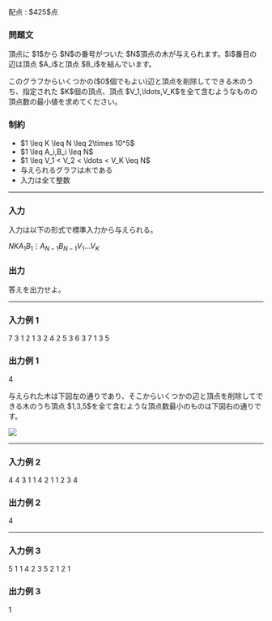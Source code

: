 
<div>

<span>

<span>

<p>
配点 : $425$点
</p>

<div>

<section>

### **問題文**

<p>
頂点に $1$から $N$の番号がついた $N$頂点の木が与えられます。$i$番目の辺は頂点 $A_i$と頂点 $B_i$を結んでいます。
</p>

<p>
このグラフからいくつかの($0$個でもよい)辺と頂点を削除してできる木のうち、指定された $K$個の頂点、頂点 $V_1,\ldots,V_K$を全て含むようなものの頂点数の最小値を求めてください。
</p>

</section>

</div>

<div>

<section>

### **制約**

<ul>

<li>
$1 \leq K \leq N \leq 2\times 10^5$
</li>

<li>
$1 \leq A_i,B_i \leq N$
</li>

<li>
$1 \leq V_1 < V_2 < \ldots < V_K \leq N$
</li>

<li>
与えられるグラフは木である
</li>

<li>
入力は全て整数
</li>

</ul>

</section>

</div>

---

<div>

<div>

<section>

### **入力**

<p>
入力は以下の形式で標準入力から与えられる。
</p>

<div>

$N$$K$$A_1$$B_1$$\vdots$$A_{N-1}$$B_{N-1}$$V_1$$\ldots$$V_K$
</div>

</section>

</div>

<div>

<section>

### **出力**

<p>
答えを出力せよ。  
</p>

</section>

</div>

</div>

---

<div>

<section>

### **入力例 1**

<div>

7 3
1 2
1 3
2 4
2 5
3 6
3 7
1 3 5

</div>

</section>

</div>

<div>

<section>

### **出力例 1**

<div>

4

</div>

<p>
与えられた木は下図左の通りであり、そこからいくつかの辺と頂点を削除してできる木のうち頂点 $1,3,5$を全て含むような頂点数最小のものは下図右の通りです。
</p>

<p>

<img src="https://img.atcoder.jp/abc368/4baf6b0adb0e12dcf8a5c812ada5c17a.png">

</img>

</p>

</section>

</div>

---

<div>

<section>

### **入力例 2**

<div>

4 4
3 1
1 4
2 1
1 2 3 4

</div>

</section>

</div>

<div>

<section>

### **出力例 2**

<div>

4

</div>

</section>

</div>

---

<div>

<section>

### **入力例 3**

<div>

5 1
1 4
2 3
5 2
1 2
1

</div>

</section>

</div>

<div>

<section>

### **出力例 3**

<div>

1

</div>

</section>

</div>

</span>

</span>

</div>
